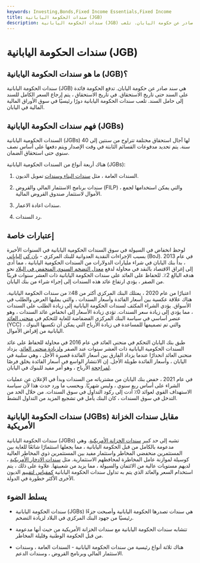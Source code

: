 ```yaml
---
keywords: Investing,Bonds,Fixed Income Essentials,Fixed Income
title: سندات الحكومة اليابانية (JGB)
description: سندات الحكومة اليابانية (JGB) هي سند صادر عن حكومة اليابان. تلعب JGBs دورًا رئيسيًا في سوق الأوراق المالية في اليابان.
---
```


# سندات الحكومة اليابانية (JGB)
## ما هو سندات الحكومة اليابانية (JGB)؟

سندات الحكومة اليابانية (JGB) هي سند صادر عن حكومة اليابان. تدفع الحكومة فائدة على السند حتى تاريخ الاستحقاق. في تاريخ الاستحقاق ، يتم إرجاع السعر الكامل للسند إلى حامل السند. تلعب سندات الحكومة اليابانية دورًا رئيسيًا في سوق الأوراق المالية المالية في اليابان.

## فهم سندات الحكومة اليابانية (JGBs)

السندات الحكومية اليابانية (JGBs) لها آجال استحقاق مختلفة تتراوح من سنتين إلى 40 سنة. يتم تحديد مدفوعات القسائم الثابتة في وقت الإصدار ويتم دفعها على أساس نصف سنوي حتى استحقاق الضمان.

هناك أربعة أنواع من السندات الحكومية اليابانية (JGBs):

1. السندات العامة ، مثل [سندات البناء وسندات](/construction-bond) تمويل الديون.

1. سندات برنامج الاستثمار المالي والقروض (FILP) ، والتي يمكن استخدامها لجمع الأموال لاستثمار صندوق القروض المالية.

1. سندات اعادة الاعمار.

1. رد السندات.

## إعتبارات خاصة

لوحظ انخفاض في السيولة في سوق السندات الحكومية اليابانية في السنوات الأخيرة بسبب الإجراءات النقدية العدوانية للبنك المركزي - [بان كي](/bankofjapan) [الياباني](/bankofjapan) (BoJ). في عام 2013 ، بدأ بنك اليابان في شراء مليارات الدولارات من السندات الحكومية اليابانية ، مما أدى إلى إغراق الاقتصاد بالنقد في محاولة لدفع [معدل التضخم السنوي المنخفض في البلاد](/inflation) نحو هدفه البالغ 2٪. للحفاظ على العائد على سندات الحكومة اليابانية ذات العشر سنوات قريبًا من الصفر ، يؤدي ارتفاع عائد هذه السندات إلى إجراء شراء من بنك اليابان.

اعتبارًا من عام 2020 ، يمتلك البنك المركزي أكثر من 48٪ من سندات الحكومة اليابانية. هناك علاقة عكسية بين أسعار الفائدة وأسعار السندات ، والتي يمليها العرض والطلب في الأسواق. يؤدي الشراء المكثف لسندات الحكومة اليابانية إلى زيادة الطلب على السندات ، مما يؤدي إلى زيادة سعر السندات. تؤدي زيادة الأسعار إلى انخفاض عائد السندات ، وهو عنصر أساسي في سياسة البنك المركزي الفضفاضة للغاية للتحكم في [منحنى العائد](/yieldcurve) (YCC) ، والتي تم تصميمها للمساعدة في زيادة الأرباح التي يمكن أن تكسبها البنوك اليابانية من إقراض الأموال.

طبق بنك اليابان التحكم في منحنى العائد في عام 2016 في محاولة للحفاظ على عائد السندات الحكومية اليابانية ذات العشر سنوات عند الصفر [ولزيادة منحنى العائد](/curve-steepener-trade). يزداد منحنى العائد انحدارًا عندما يزداد الفارق بين أسعار الفائدة قصيرة الأجل ، وهي سلبية في اليابان ، وأسعار الفائدة طويلة الأجل. إن الانتشار الواسع في أسعار الفائدة يخلق فرصًا [لمراجحة](/arbitrage) الأرباح ، وهو أمر مفيد للبنوك في اليابان.

في عام 2021 ، خفض بنك اليابان من مشترياته من السندات وبدأ في الإعلان عن عمليات الشراء على أساس ربع سنوي ، وليس شهريًا. وبحسب ما ورد حدث هذا لأن سياسة الاستهداف القوي لعوائد 0٪ أدت إلى ركود التداول في سوق السندات. من خلال الحد من التدخل في سوق السندات ، كان البنك يأمل في تشجيع المزيد من التداول النشط.

## سندات الحكومة اليابانية (JGBs) مقابل سندات الخزانة الأمريكية

سندات الحكومة اليابانية (JGBs) تشبه إلى حد كبير [سندات الخزانة الأمريكية](/ustreasury). وهي مدعومة بالكامل من قبل الحكومة اليابانية ، مما يجعلها استثمارًا شائعًا للغاية بين المستثمرين منخفضي المخاطر واستثمار مفيد بين المستثمرين ذوي المخاطر العالية كوسيلة لموازنة عامل المخاطرة لمحافظهم الاستثمارية. مثل [سندات الادخار الأمريكية](/ussavingsbonds) ، لديهم مستويات عالية من الائتمان والسيولة ، مما يزيد من شعبيتها. علاوة على ذلك ، يتم استخدام السعر والعائد الذي يتم به تداول سندات الحكومة اليابانية [كمقياس لتقييم](/benchmarkbond) الديون الأخرى الأكثر خطورة في الدولة.

## يسلط الضوء

- سندات الحكومة اليابانية (JGBs) هي سندات تصدرها الحكومة اليابانية وأصبحت جزءًا رئيسيًا من جهود البنك المركزي في البلاد لزيادة التضخم.

- تتشابه سندات الحكومة اليابانية مع سندات الخزانة الأمريكية من حيث أنها مدعومة من قبل الحكومة الوطنية وقليلة المخاطر.

- هناك ثلاثة أنواع رئيسية من سندات الحكومة اليابانية - السندات العامة ، وسندات الاستثمار المالي وبرنامج القروض ، وسندات الدعم.


